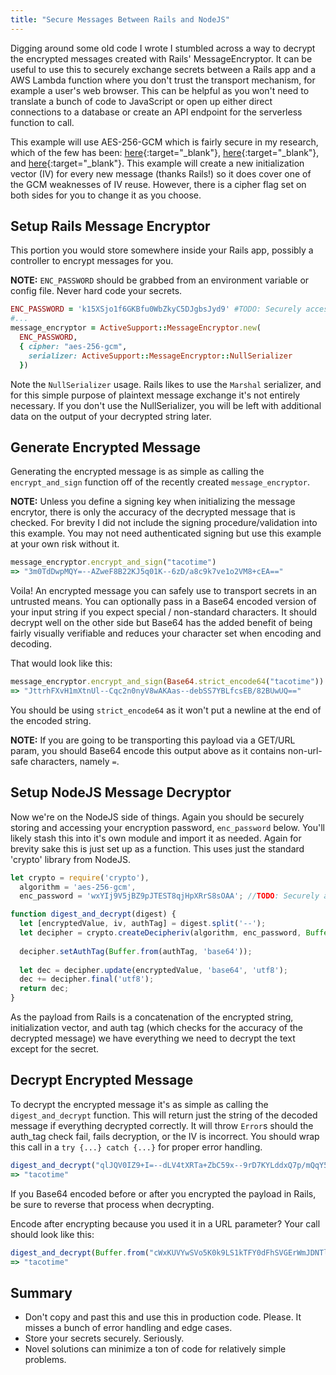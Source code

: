 ```yaml
---
title: "Secure Messages Between Rails and NodeJS"
---
```


Digging around some old code I wrote I stumbled across a way to decrypt the encrypted messages created with Rails' MessageEncryptor. It can be useful to use this to securely exchange secrets between a Rails app and a AWS Lambda function where you don't trust the transport mechanism, for example a user's web browser. This can be helpful as you won't need to translate a bunch of code to JavaScript or open up either direct connections to a database or create an API endpoint for the serverless function to call.

This example will use AES-256-GCM which is fairly secure in my research, which of the few has been: [here](https://security.stackexchange.com/questions/184305/why-would-i-ever-use-aes-256-cbc-if-aes-256-gcm-is-more-secure){:target="_blank"}, [here](https://crypto.stackexchange.com/questions/2310/what-is-the-difference-between-cbc-and-gcm-mode){:target="_blank"}, and [here](https://en.wikipedia.org/wiki/Galois/Counter_Mode){:target="_blank"}. This example will create a new initialization vector (IV) for every new message (thanks Rails!) so it does cover one of the GCM weaknesses of IV reuse. However, there is a cipher flag set on both sides for you to change it as you choose.


## Setup Rails Message Encryptor
This portion you would store somewhere inside your Rails app, possibly a controller to encrypt messages for you.

**NOTE:** `ENC_PASSWORD` should be grabbed from an environment variable or config file. Never hard code your secrets.
```ruby
ENC_PASSWORD = 'k15XSjo1f6GKBfu0WbZkyC5DJgbsJyd9' #TODO: Securely access this, maybe from ENV?
#...
message_encryptor = ActiveSupport::MessageEncryptor.new(
  ENC_PASSWORD,
  { cipher: "aes-256-gcm",
    serializer: ActiveSupport::MessageEncryptor::NullSerializer
  })
```
Note the `NullSerializer` usage. Rails likes to use the `Marshal` serializer, and for this simple purpose of plaintext message exchange it's not entirely necessary. If you don't use the NullSerializer, you will be left with additional data on the output of your decrypted string later.

## Generate Encrypted Message
Generating the encrypted message is as simple as calling the `encrypt_and_sign` function off of the recently created `message_encryptor`.

**NOTE:** Unless you define a signing key when initializing the message encrytor, there is only the accuracy of the decrypted message that is checked. For brevity I did not include the signing procedure/validation into this example. You may not need authenticated signing but use this example at your own risk without it.
```ruby
message_encryptor.encrypt_and_sign("tacotime")
=> "3m0TdDwpMQY=--AZweF8B22KJ5q01K--6zD/a8c9k7ve1o2VM8+cEA=="
```

Voila! An encrypted message you can safely use to transport secrets in an untrusted means. You can optionally pass in a Base64 encoded version of your input string if you expect special / non-standard characters. It should decrypt well on the other side but Base64 has the added benefit of being fairly visually verifiable and reduces your character set when encoding and decoding.

That would look like this:

```ruby
message_encryptor.encrypt_and_sign(Base64.strict_encode64("tacotime"))
=> "JttrhFXvH1mXtnUl--Cqc2n0nyV8wAKAas--debSS7YBLfcsEB/82BUwUQ=="
```

You should be using `strict_encode64` as it won't put a newline at the end of the encoded string.

**NOTE:** If you are going to be transporting this payload via a GET/URL param, you should Base64 encode this output above as it contains non-url-safe characters, namely `=`.

## Setup NodeJS Message Decryptor
Now we're on the NodeJS side of things. Again you should be securely storing and accessing your encryption password, `enc_password` below. You'll likely stash this into it's own module and import it as needed. Again for brevity sake this is just set up as a function. This uses just the standard 'crypto' library from NodeJS.
```js
let crypto = require('crypto'),
  algorithm = 'aes-256-gcm',
  enc_password = 'wxYIj9V5jBZ9pJTEST8qjHpXRrS8sOAA'; //TODO: Securely access this, maybe from ENV?

function digest_and_decrypt(digest) {
  let [encryptedValue, iv, authTag] = digest.split('--');
  let decipher = crypto.createDecipheriv(algorithm, enc_password, Buffer.from(iv, 'base64'));
  
  decipher.setAuthTag(Buffer.from(authTag, 'base64'));
  
  let dec = decipher.update(encryptedValue, 'base64', 'utf8');
  dec += decipher.final('utf8');
  return dec;
}
```
As the payload from Rails is a concatenation of the encrypted string, initialization vector, and auth tag (which checks for the accuracy of the decrypted message) we have everything we need to decrypt the text except for the secret.

## Decrypt Encrypted Message
To decrypt the encrypted message it's as simple as calling the `digest_and_decrypt` function. This will return just the string of the decoded message if everything decrypted correctly. It will throw `Error`s should the auth_tag check fail, fails decryption, or the IV is incorrect. You should wrap this call in a `try {...} catch {...}` for proper error handling.
```js
digest_and_decrypt("qlJQV0IZ9+I=--dLV4tXRTa+ZbC59x--9rD7KYLddxQ7p/mQqY5SOQ==")
=> "tacotime"
```
If you Base64 encoded before or after you encrypted the payload in Rails, be sure to reverse that process when decrypting.

Encode after encrypting because you used it in a URL parameter? Your call should look like this:

```js
digest_and_decrypt(Buffer.from("cWxKUVYwSVo5K0k9LS1kTFY0dFhSVGErWmJDNTl4LS05ckQ3S1lMZGR4UTdwL21RcVk1U09RPT0=", 'base64').toString('utf-8'))
=> "tacotime"
```

## Summary
- Don't copy and past this and use this in production code. Please. It misses a bunch of error handling and edge cases.
- Store your secrets securely. Seriously.
- Novel solutions can minimize a ton of code for relatively simple problems.